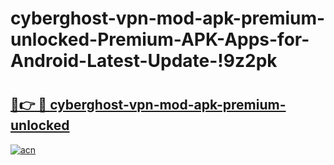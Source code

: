 # cyberghost-vpn-mod-apk-premium-unlocked-Premium-APK-Apps-for-Android-Latest-Update-!9z2pk

# <h2><a href="https://nowpal.esa.edu.pl?title=cyberghost-vpn-mod-apk-premium-unlocked&ref=9z2pk">🔗👉 🔴 cyberghost-vpn-mod-apk-premium-unlocked</a></h2>

[![acn](https://github.com/user-attachments/assets/0f9c940e-d8b0-45ae-aac7-cd30a18b3e1c)](https://nowpal.esa.edu.pl?title=cyberghost-vpn-mod-apk-premium-unlocked&ref=9z2pk)

